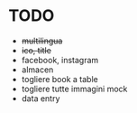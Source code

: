 # TODO

+ ~~multilingua~~
+ ~~ico, title~~
+ facebook, instagram
+ almacen
+ togliere book a table
+ togliere tutte immagini mock
+ data entry
